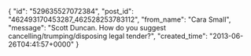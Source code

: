  {
   "id": "529635527072384",
   "post_id": "462493170453287_462528253783112",
   "from_name": "Cara Small",
   "message": "Scott Duncan. How do you suggest cancelling/trumping/disposing legal tender?",
   "created_time": "2013-06-26T04:41:57+0000"
 }

